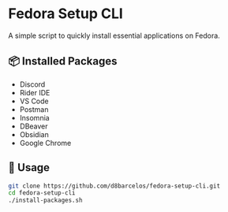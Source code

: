 # Fedora Setup CLI  

A simple script to quickly install essential applications on Fedora.  

## 📦 Installed Packages  
- Discord  
- Rider IDE  
- VS Code  
- Postman  
- Insomnia  
- DBeaver  
- Obsidian  
- Google Chrome  

## 🚀 Usage  

```bash
git clone https://github.com/d8barcelos/fedora-setup-cli.git  
cd fedora-setup-cli  
./install-packages.sh  

